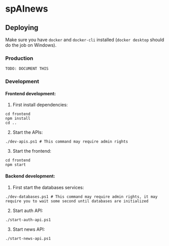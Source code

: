 # spAInews

## Deploying

Make sure you have `docker` and `docker-cli` installed (`docker desktop` should do the job on Windows).

### Production

```shell
TODO: DOCUMENT THIS
```

### Development

#### Frontend development:

1. First install dependencies:

```shell
cd frontend
npm install
cd ..
```

2. Start the APIs:

```shell
./dev-apis.ps1 # This command may require admin rights
```

3. Start the frontend:

```shell
cd frontend
npm start
```

#### Backend development:

1. First start the databases services:

```shell
./dev-databases.ps1 # This command may require admin rights, it may require you to wait some second until databases are initialized
```

2. Start auth API:

```shell
./start-auth-api.ps1
```

3. Start news API:

```shell
./start-news-api.ps1
```

